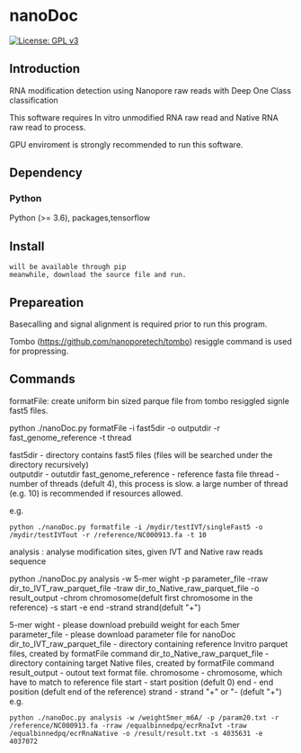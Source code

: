 # nanoDoc

[![License: GPL v3](https://img.shields.io/badge/License-GPL%20v3-blue.svg)](https://www.gnu.org/licenses/gpl-3.0)


## Introduction

RNA modification detection using Nanopore raw reads with Deep One Class classification

This software requires In vitro unmodified RNA raw read and 
Native RNA raw read to process.

GPU enviroment is strongly recommended to run this software.

## Dependency

### Python
Python (>= 3.6), packages,tensorflow


## Install

```
will be available through pip
meanwhile, download the source file and run.
```


## Prepareation

Basecalling and signal alignment is required prior to run this program.

Tombo (https://github.com/nanoporetech/tombo) resiggle command is used for propressing.


## Commands

  formatFile:  create uniform bin sized parque file from tombo resiggled signle fast5 files.
  
  python ./nanoDoc.py formatFile -i fast5dir -o outputdir -r fast_genome_reference -t thread
  
  
  fast5dir - directory contains fast5 files (files will be searched under the directory recursively)  
  outputdir - oututdir
  fast_genome_reference - reference fasta file
  thread - number of threads (defult 4), this process is slow. a large number of thread (e.g. 10) is recommended if resources allowed.
  
  e.g.
  ```
  python ./nanoDoc.py formatfile -i /mydir/testIVT/singleFast5 -o /mydir/testIVTout -r /reference/NC000913.fa -t 10
  ```
  
  analysis :  analyse modification sites, given IVT and Native raw reads sequence
  
  python ./nanoDoc.py analysis -w 5-mer wight -p parameter_file -rraw dir_to_IVT_raw_parquet_file -traw dir_to_Native_raw_parquet_file -o result_output
                               -chrom chromosome(defult first chromosome in the reference) -s start -e end -strand strand(defult "+")  
  
  5-mer wight - please download prebuild weight for each 5mer
  parameter_file - please download parameter file for nanoDoc
  dir_to_IVT_raw_parquet_file - directory containing reference Invitro parquet files, created by formatFile command
  dir_to_Native_raw_parquet_file - directory containing target Native files, created by formatFile command
  result_output - outout text format file.
  chromosome - chromosome, which have to match to reference file
  start - start position (defult 0)
  end - end position (defult end of the reference)
  strand - strand "+" or "- (defult "+")
  e.g.
  ```
  python ./nanoDoc.py analysis -w /weight5mer_m6A/ -p /param20.txt -r /reference/NC000913.fa -rraw /equalbinnedpq/ecrRnaIvt -traw /equalbinnedpq/ecrRnaNative -o /result/result.txt -s 4035631 -e 4037072
```  
  
  
  





